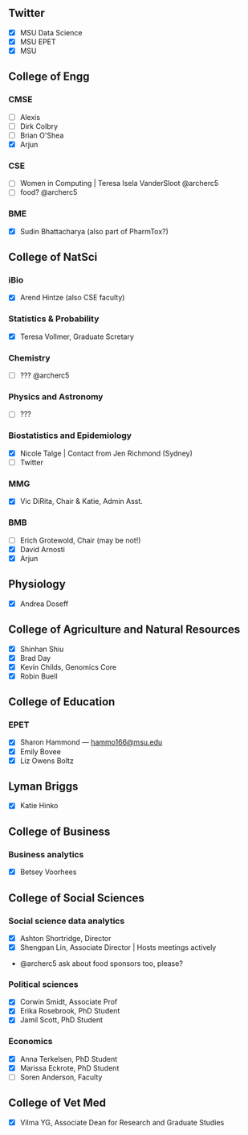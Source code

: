 ## Twitter
- [x] MSU Data Science
- [x] MSU EPET
- [x] MSU

## College of Engg
### CMSE
- [ ] Alexis
- [ ] Dirk Colbry
- [ ] Brian O'Shea
- [x] Arjun

### CSE
- [ ] Women in Computing | Teresa Isela VanderSloot @archerc5
- [ ] food? @archerc5

### BME
- [x] Sudin Bhattacharya (also part of PharmTox?)

## College of NatSci
### iBio
- [x] Arend Hintze (also CSE faculty)

### Statistics & Probability
- [x] Teresa Vollmer, Graduate Scretary

### Chemistry
- [ ] ??? @archerc5

### Physics and Astronomy
- [ ] ???

### Biostatistics and Epidemiology
- [x] Nicole Talge | Contact from Jen Richmond (Sydney)
- [ ] Twitter

### MMG
- [x] Vic DiRita, Chair & Katie, Admin Asst.

### BMB
- [ ] Erich Grotewold, Chair (may be not!)
- [x] David Arnosti
- [x] Arjun

## Physiology
- [x] Andrea Doseff

## College of Agriculture and Natural Resources
- [x] Shinhan Shiu
- [x] Brad Day
- [x] Kevin Childs, Genomics Core
- [x] Robin Buell

## College of Education
### EPET
- [x] Sharon Hammond — hammo166@msu.edu
- [x] Emily Bovee
- [x] Liz Owens Boltz

## Lyman Briggs
- [x] Katie Hinko

## College of Business
### Business analytics
- [x] Betsey Voorhees

## College of Social Sciences
### Social science data analytics
- [x] Ashton Shortridge, Director
- [x] Shengpan Lin, Associate Director | Hosts meetings actively
- @archerc5 ask about food sponsors too, please?

### Political sciences
- [x] Corwin Smidt, Associate Prof
- [x] Erika Rosebrook, PhD Student
- [x] Jamil Scott, PhD Student

### Economics
- [x] Anna Terkelsen, PhD Student
- [x] Marissa Eckrote, PhD Student
- [ ] Soren Anderson, Faculty

## College of Vet Med
- [x] Vilma YG, Associate Dean for Research and Graduate Studies
